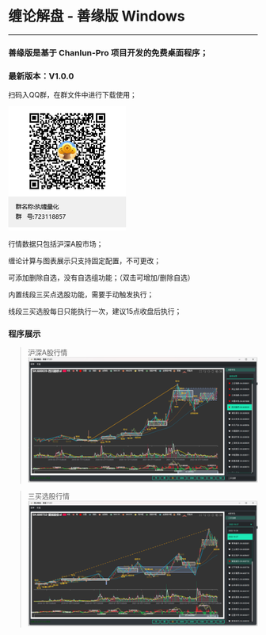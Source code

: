 # 缠论解盘 - 善缘版 Windows

---

### 善缘版是基于 Chanlun-Pro 项目开发的免费桌面程序；

### 最新版本：V1.0.0

扫码入QQ群，在群文件中进行下载使用；

![QQ](img/qq.png)

行情数据只包括沪深A股市场；

缠论计算与图表展示只支持固定配置，不可更改；

可添加删除自选，没有自选组功能；（双击可增加/删除自选）

内置线段三买点选股功能，需要手动触发执行；

线段三买选股每日只能执行一次，建议15点收盘后执行；

### 程序展示

> 沪深A股行情
![A股行情](img/windows_version_1.png)

> 三买选股行情
![3买选股](img/windows_version_2.png)
